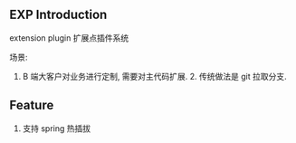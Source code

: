## EXP Introduction

extension plugin 扩展点插件系统

场景:
1. B 端大客户对业务进行定制, 需要对主代码扩展. 
   2. 传统做法是 git 拉取分支.

## Feature

1. 支持 spring 热插拔
